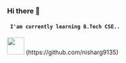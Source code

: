 ### Hi there 👋

#### ``` I'am currently learning B.Tech CSE..```

<!--
**nisharg9135/nisharg9135** is a ✨ _special_ ✨ repository because its `README.md` (this file) appears on your GitHub profile.

Here are some ideas to get you started:

- 🔭 I’m currently working on ...
- 🌱 I’m currently learning ...
- 👯 I’m looking to collaborate on ...
- 🤔 I’m looking for help with ...
- 💬 Ask me about ...
- 📫 How to reach me: ...
- 😄 Pronouns: ...
- ⚡ Fun fact: ...
-->

<img src='https://user-images.githubusercontent.com/105531752/168414146-df01cbcb-0f16-478a-80ce-522c48d15d53.svg' height= '40'>
(https://github.com/nisharg9135)

<!-- [<img src='https://cdn. jsdelivr.net/npm/simple-icons@3.0.1/icons/instagram.svg' alt='instagram height="48">]
(https://ww.instagram.com/automatlog/)
[<img src-'https://cdn.jsdelivr.net/npm/simple-icons@3.e.1/icons/codepen.svg' alt-'codepen' height="49">]
(https://codepen.io/automatlog)
[<img src-'https://cdn.jsdelivr.net/npm/simple-icons@3.e.1/1cons/reddit.svg' alt-'Reddit' height-'40'>1
(https://www.reddit.com/user/Automatlog) -->
